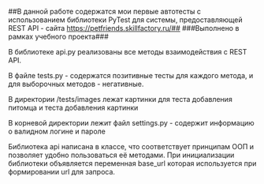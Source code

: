 ##В данной работе содержатся мои первые автотесты с использованием библиотеки PyTest для системы, предоставляющей REST API - сайта https://petfriends.skillfactory.ru/##
###Выполнено в рамках учебного проекта###

В библиотеке api.py реализованы все методы взаимодействия с REST API.

В файле tests.py - содержатся позитивные тесты для каждого метода, и для выборочных методов - негативные.

В директории /tests/images лежат картинки для теста добавления питомца и теста добавления картинки

В корневой директории лежит файл settings.py - содержит информацию о валидном логине и пароле

Библиотека api написана в классе, что соответствует принципам ООП и позволяет удобно пользоваться её методами. При инициализации библиотеки объявляется переменная base_url которая используется при формировании url для запроса.
